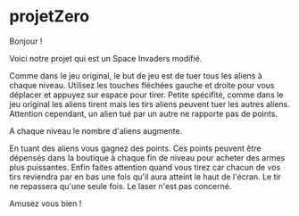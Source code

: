 # projetZero

Bonjour !

Voici notre projet qui est un Space Invaders modifié.

Comme dans le jeu original, le but de jeu est de tuer tous les aliens à chaque niveau.
Utilisez les touches fléchées gauche et droite pour vous déplacer et appuyez sur espace pour tirer.
Petite spécifité, comme dans le jeu original les aliens tirent mais les tirs aliens peuvent tuer les autres aliens.
Attention cependant, un alien tué par un autre ne rapporte pas de points.

A chaque niveau le nombre d'aliens augmente.

En tuant des aliens vous gagnez des points. Ces points peuvent être dépensés dans la boutique à chaque fin de niveau pour acheter des armes plus puissantes.
Enfin faites attention quand vous tirez car chacun de vos tirs reviendra par en bas une fois qu'il aura atteint le haut de l'écran. Le tir ne repassera qu'une seule fois. Le laser n'est pas concerné.

Amusez vous bien !
